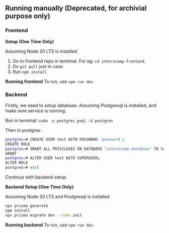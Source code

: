 ## Running manually (Deprecated, for archivial purpose only)

### Frontend

**Setup (One Time Only)**

Assuming Node 20 LTS is installed

1. Go to frontend repo in terminal. For eg: `cd interncomp-frontend`.
2. Do `git pull` just in case.
3. Run `npm install`

**Running frontend**
To run, use `npm run dev`


### Backend

Firstly, we need to setup database.
Assuming Postgresql is installed, and make sure service is running.

Run in terminal: `sudo -u postgres psql -U postgres`

Then in postgres:
```bash
postgres=# CREATE USER test WITH PASSWORD 'password';
CREATE ROLE
postgres=# GRANT ALL PRIVILEGES ON DATABASE "interncomp-database" TO test;
GRANT
postgres=# ALTER USER test WITH SUPERUSER;
ALTER ROLE
postgres=# exit
```

Continue with backend setup

**Backend Setup (One Time Only)**

Assuming Node 20 LTS and Postgresql is installed

```bash
npx prisma generate
npm install
npx prisma migrate dev --name init
```

**Running backend**
To run, use `npm run dev`